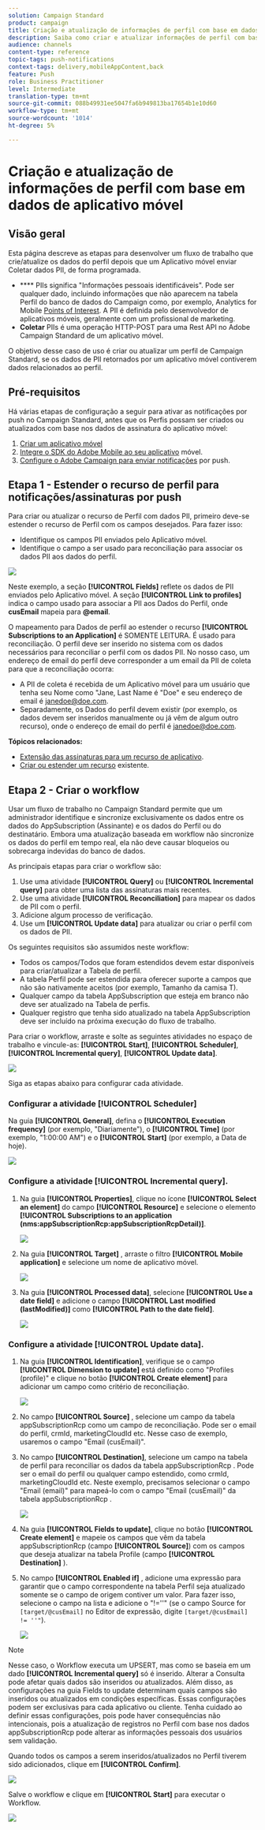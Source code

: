```yaml
---
solution: Campaign Standard
product: campaign
title: Criação e atualização de informações de perfil com base em dados de aplicativo móvel
description: Saiba como criar e atualizar informações de perfil com base nos dados de aplicativo móvel.
audience: channels
content-type: reference
topic-tags: push-notifications
context-tags: delivery,mobileAppContent,back
feature: Push
role: Business Practitioner
level: Intermediate
translation-type: tm+mt
source-git-commit: 088b49931ee5047fa6b949813ba17654b1e10d60
workflow-type: tm+mt
source-wordcount: '1014'
ht-degree: 5%

---
```



# Criação e atualização de informações de perfil com base em dados de aplicativo móvel

## Visão geral

Esta página descreve as etapas para desenvolver um fluxo de trabalho que crie/atualize os dados do perfil depois que um Aplicativo móvel enviar Coletar dados PII, de forma programada.

* **** PIIs significa &quot;Informações pessoais identificáveis&quot;. Pode ser qualquer dado, incluindo informações que não aparecem na tabela Perfil do banco de dados do Campaign como, por exemplo, Analytics for Mobile [Points of Interest](../../integrating/using/about-campaign-points-of-interest-data-integration.md). A PII é definida pelo desenvolvedor de aplicativos móveis, geralmente com um profissional de marketing.
* **Coletar** PIIs é uma operação HTTP-POST para uma Rest API no Adobe Campaign Standard de um aplicativo móvel.

O objetivo desse caso de uso é criar ou atualizar um perfil de Campaign Standard, se os dados de PII retornados por um aplicativo móvel contiverem dados relacionados ao perfil.

## Pré-requisitos

Há várias etapas de configuração a seguir para ativar as notificações por push no Campaign Standard, antes que os Perfis possam ser criados ou atualizados com base nos dados de assinatura do aplicativo móvel:

1. [Criar um aplicativo móvel](../../administration/using/configuring-a-mobile-application.md)
1. [Integre o SDK do Adobe Mobile ao seu aplicativo](https://helpx.adobe.com/br/campaign/kb/integrate-mobile-sdk.html) móvel.
1. [Configure o Adobe Campaign para enviar notificações](https://helpx.adobe.com/br/campaign/kb/configuring-app-sdkv4.html) por push.

## Etapa 1 - Estender o recurso de perfil para notificações/assinaturas por push

Para criar ou atualizar o recurso de Perfil com dados PII, primeiro deve-se estender o recurso de Perfil com os campos desejados. Para fazer isso:

* Identifique os campos PII enviados pelo Aplicativo móvel.
* Identifique o campo a ser usado para reconciliação para associar os dados PII aos dados do perfil.

![](assets/update_profile1.png)

Neste exemplo, a seção **[!UICONTROL Fields]** reflete os dados de PII enviados pelo Aplicativo móvel. A seção **[!UICONTROL Link to profiles]** indica o campo usado para associar a PII aos Dados do Perfil, onde **cusEmail** mapeia para **@email**.

O mapeamento para Dados de perfil ao estender o recurso **[!UICONTROL Subscriptions to an Application]** é SOMENTE LEITURA. É usado para reconciliação. O perfil deve ser inserido no sistema com os dados necessários para reconciliar o perfil com os dados PII. No nosso caso, um endereço de email do perfil deve corresponder a um email da PII de coleta para que a reconciliação ocorra:

* A PII de coleta é recebida de um Aplicativo móvel para um usuário que tenha seu Nome como &quot;Jane, Last Name é &quot;Doe&quot; e seu endereço de email é janedoe@doe.com.
* Separadamente, os Dados do perfil devem existir (por exemplo, os dados devem ser inseridos manualmente ou já vêm de algum outro recurso), onde o endereço de email do perfil é janedoe@doe.com.

**Tópicos relacionados:**

* [Extensão das assinaturas para um recurso de aplicativo](../../developing/using/extending-the-subscriptions-to-an-application-resource.md).
* [Criar ou estender um recurso](../../developing/using/key-steps-to-add-a-resource.md) existente.

## Etapa 2 - Criar o workflow

Usar um fluxo de trabalho no Campaign Standard permite que um administrador identifique e sincronize exclusivamente os dados entre os dados do AppSubscription (Assinante) e os dados do Perfil ou do destinatário. Embora uma atualização baseada em workflow não sincronize os dados do perfil em tempo real, ela não deve causar bloqueios ou sobrecarga indevidas do banco de dados.

As principais etapas para criar o workflow são:

1. Use uma atividade **[!UICONTROL Query]** ou **[!UICONTROL Incremental query]** para obter uma lista das assinaturas mais recentes.
1. Use uma atividade **[!UICONTROL Reconciliation]** para mapear os dados de PII com o perfil.
1. Adicione algum processo de verificação.
1. Use um **[!UICONTROL Update data]** para atualizar ou criar o perfil com os dados de PII.

Os seguintes requisitos são assumidos neste workflow:

* Todos os campos/Todos que foram estendidos devem estar disponíveis para criar/atualizar a Tabela de perfil.
* A tabela Perfil pode ser estendida para oferecer suporte a campos que não são nativamente aceitos (por exemplo, Tamanho da camisa T).
* Qualquer campo da tabela AppSubscription que esteja em branco não deve ser atualizado na Tabela de perfis.
* Qualquer registro que tenha sido atualizado na tabela AppSubscription deve ser incluído na próxima execução do fluxo de trabalho.

Para criar o workflow, arraste e solte as seguintes atividades no espaço de trabalho e vincule-as: **[!UICONTROL Start]**, **[!UICONTROL Scheduler]**, **[!UICONTROL Incremental query]**, **[!UICONTROL Update data]**.

![](assets/update_profile0.png)

Siga as etapas abaixo para configurar cada atividade.

### Configurar a atividade **[!UICONTROL Scheduler]**

Na guia **[!UICONTROL General]**, defina o **[!UICONTROL Execution frequency]** (por exemplo, &quot;Diariamente&quot;), o **[!UICONTROL Time]** (por exemplo, &quot;1:00:00 AM&quot;) e o **[!UICONTROL Start]** (por exemplo, a Data de hoje).

![](assets/update_profile2.png)

### Configure a atividade **[!UICONTROL Incremental query]**.

1. Na guia **[!UICONTROL Properties]**, clique no ícone **[!UICONTROL Select an element]** do campo **[!UICONTROL Resource]** e selecione o elemento **[!UICONTROL Subscriptions to an application (nms:appSubscriptionRcp:appSubscriptionRcpDetail)]**.

   ![](assets/update_profile3.png)

1. Na guia **[!UICONTROL Target]** , arraste o filtro **[!UICONTROL Mobile application]** e selecione um nome de aplicativo móvel.

   ![](assets/update_profile4.png)

1. Na guia **[!UICONTROL Processed data]**, selecione **[!UICONTROL Use a date field]** e adicione o campo **[!UICONTROL Last modified (lastModified)]** como **[!UICONTROL Path to the date field]**.

   ![](assets/update_profile5.png)

### Configure a atividade **[!UICONTROL Update data]**.

1. Na guia **[!UICONTROL Identification]**, verifique se o campo **[!UICONTROL Dimension to update]** está definido como &quot;Profiles (profile)&quot; e clique no botão **[!UICONTROL Create element]** para adicionar um campo como critério de reconciliação.

   ![](assets/update_profile_createelement.png)

1. No campo **[!UICONTROL Source]** , selecione um campo da tabela appSubscriptionRcp como um campo de reconciliação. Pode ser o email do perfil, crmId, marketingCloudId etc. Nesse caso de exemplo, usaremos o campo &quot;Email (cusEmail)&quot;.

1. No campo **[!UICONTROL Destination]**, selecione um campo na tabela de perfil para reconciliar os dados da tabela appSubscriptionRcp . Pode ser o email do perfil ou qualquer campo estendido, como crmId, marketingCloudId etc. Neste exemplo, precisamos selecionar o campo &quot;Email (email)&quot; para mapeá-lo com o campo &quot;Email (cusEmail)&quot; da tabela appSubscriptionRcp .

   ![](assets/update_profile7.png)

1. Na guia **[!UICONTROL Fields to update]**, clique no botão **[!UICONTROL Create element]** e mapeie os campos que vêm da tabela appSubscriptionRcp (campo **[!UICONTROL Source]**) com os campos que deseja atualizar na tabela Profile (campo **[!UICONTROL Destination]** ).

1. No campo **[!UICONTROL Enabled if]** , adicione uma expressão para garantir que o campo correspondente na tabela Perfil seja atualizado somente se o campo de origem contiver um valor. Para fazer isso, selecione o campo na lista e adicione o &quot;!=&#39;&#39;&quot; (se o campo Source for `[target/@cusEmail]` no Editor de expressão, digite `[target/@cusEmail] != ''"`).

   ![](assets/update_profile8.png)

>[!NOTE]
>
>Nesse caso, o Workflow executa um UPSERT, mas como se baseia em um dado **[!UICONTROL Incremental query]** só é inserido. Alterar a Consulta pode afetar quais dados são inseridos ou atualizados.
>Além disso, as configurações na guia Fields to update determinam quais campos são inseridos ou atualizados em condições específicas. Essas configurações podem ser exclusivas para cada aplicativo ou cliente.
>Tenha cuidado ao definir essas configurações, pois pode haver consequências não intencionais, pois a atualização de registros no Perfil com base nos dados appSubscriptionRcp pode alterar as informações pessoais dos usuários sem validação.

Quando todos os campos a serem inseridos/atualizados no Perfil tiverem sido adicionados, clique em **[!UICONTROL Confirm]**.

![](assets/update_profile9.png)

Salve o workflow e clique em **[!UICONTROL Start]** para executar o Workflow.

![](assets/update_profile10.png)

